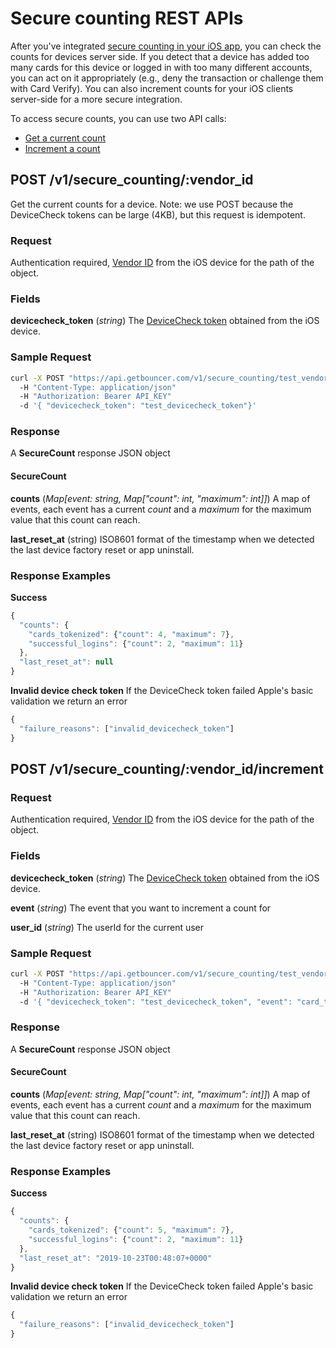 # Secure counting REST APIs

After you've integrated [secure counting in your iOS app](secure-counting-for-ios.md), you can check the counts for devices server side. If you detect that a device has added too many cards for this device or logged in with too many different accounts, you can act on it appropriately \(e.g., deny the transaction or challenge them with Card Verify\). You can also increment counts for your iOS clients server-side for a more secure integration.

To access secure counts, you can use two API calls:

* [Get a current count](untitled.md#post-v-1-secure_counting-vendor_id)
* [Increment a count](untitled.md#post-v-1-secure_counting-vendor_id-increment)

## POST /v1/secure\_counting/:vendor\_id

Get the current counts for a device. Note: we use POST because the DeviceCheck tokens can be large \(4KB\), but this request is idempotent.

### Request

Authentication required, [Vendor ID](https://developer.apple.com/documentation/uikit/uidevice/1620059-identifierforvendor) from the iOS device for the path of the object.

### Fields

**devicecheck\_token** \(_string_\) The [DeviceCheck token](https://developer.apple.com/documentation/devicecheck/dcdevice/2902276-generatetoken) obtained from the iOS device.

### Sample Request

```bash
curl -X POST "https://api.getbouncer.com/v1/secure_counting/test_vendorid"
  -H "Content-Type: application/json"
  -H "Authorization: Bearer API_KEY"
  -d '{ "devicecheck_token": "test_devicecheck_token"}'
```

### Response

A **SecureCount** response JSON object

#### SecureCount

**counts** \(_Map\[event: string, Map\["count": int, "maximum": int\]\]_\) A map of events, each event has a current _count_ and a _maximum_ for the maximum value that this count can reach.

**last\_reset\_at** \(string\) ISO8601 format of the timestamp when we detected the last device factory reset or app uninstall.

### Response Examples

**Success**

```javascript
{
  "counts": {
    "cards_tokenized": {"count": 4, "maximum": 7},
    "successful_logins": {"count": 2, "maximum": 11}
  },
  "last_reset_at": null
}
```

**Invalid device check token** If the DeviceCheck token failed Apple's basic validation we return an error

```javascript
{
  "failure_reasons": ["invalid_devicecheck_token"]
}
```

## POST /v1/secure\_counting/:vendor\_id/increment

### Request

Authentication required, [Vendor ID](https://developer.apple.com/documentation/uikit/uidevice/1620059-identifierforvendor) from the iOS device for the path of the object.

### Fields

**devicecheck\_token** \(_string_\) The [DeviceCheck token](https://developer.apple.com/documentation/devicecheck/dcdevice/2902276-generatetoken) obtained from the iOS device.

**event** \(_string_\) The event that you want to increment a count for

**user\_id** \(_string_\) The userId for the current user

### Sample Request

```bash
curl -X POST "https://api.getbouncer.com/v1/secure_counting/test_vendorid/increment"
  -H "Content-Type: application/json"
  -H "Authorization: Bearer API_KEY"
  -d '{ "devicecheck_token": "test_devicecheck_token", "event": "card_tokenized", "user_id": "kingst"}'
```

### Response

A **SecureCount** response JSON object

#### SecureCount

**counts** \(_Map\[event: string, Map\["count": int, "maximum": int\]\]_\) A map of events, each event has a current _count_ and a _maximum_ for the maximum value that this count can reach.

**last\_reset\_at** \(string\) ISO8601 format of the timestamp when we detected the last device factory reset or app uninstall.

### Response Examples

**Success**

```javascript
{
  "counts": {
    "cards_tokenized": {"count": 5, "maximum": 7},
    "successful_logins": {"count": 2, "maximum": 11}
  },
  "last_reset_at": "2019-10-23T00:48:07+0000"
}
```

**Invalid device check token** If the DeviceCheck token failed Apple's basic validation we return an error

```javascript
{
  "failure_reasons": ["invalid_devicecheck_token"]
}
```

